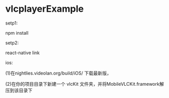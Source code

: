 # vlcplayerExample

setp1:

  npm install
  
  
setp2:

  react-native link
  

ios: 

(1)在nightlies.videolan.org/build/iOS/ 下载最新版，

(2)在你的项目目录下新建一个 vlcKit 文件夹，并将MobileVLCKit.framework解压到该目录下
